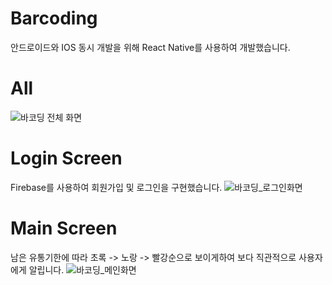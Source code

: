 # Barcoding
안드로이드와 IOS 동시 개발을 위해 React Native를 사용하여 개발했습니다.
# All
![바코딩 전체 화면](https://github.com/user-attachments/assets/059e94e3-4b83-491a-9a92-80a309c72a7f)
# Login Screen
Firebase를 사용하여 회원가입 및 로그인을 구현했습니다.
![바코딩_로그인화면](https://github.com/user-attachments/assets/57d72ef4-0247-4621-9f09-bf1868c34316)
# Main Screen
남은 유통기한에 따라 초록 -> 노랑 -> 빨강순으로 보이게하여 보다 직관적으로 사용자에게 알립니다.
![바코딩_메인화면](https://github.com/user-attachments/assets/7be61aa9-d953-4d67-82e1-d65578d4cb12)
